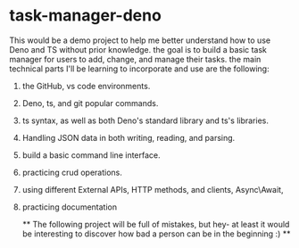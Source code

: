 # task-manager-deno
This would be a demo project to help me better understand how to use Deno and TS without prior knowledge. 
the goal is to build a basic task manager for users to add, change, and manage their tasks. 
the main technical parts I'll be learning to incorporate and use are the following:
1. the GitHub, vs code environments.
2. Deno, ts, and git popular commands.
3. ts syntax, as well as both Deno's standard library and ts's libraries.
4. Handling JSON data in both writing, reading, and parsing.
5. build a basic command line interface.
6. practicing crud operations.
7. using different External APIs, HTTP methods, and clients, Async\Await,
8. practicing documentation

   ** The following project will be full of mistakes, but hey- at least it would be interesting to discover how bad a person can be in the beginning :) **
   
